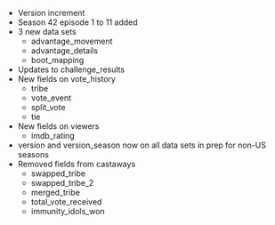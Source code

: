 * Version increment
* Season 42 episode 1 to 11 added
* 3 new data sets
  * advantage_movement
  * advantage_details
  * boot_mapping
* Updates to challenge_results
* New fields on vote_history
  * tribe
  * vote_event
  * split_vote
  * tie
* New fields on viewers
  * imdb_rating
* version and version_season now on all data sets in prep for non-US seasons
* Removed fields from castaways
  * swapped_tribe
  * swapped_tribe_2
  * merged_tribe
  * total_vote_received
  * immunity_idols_won

